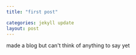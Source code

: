 ```yaml
---
title: "first post"

categories: jekyll update
layout: post
---
```


made a blog but can't think of anything to say yet